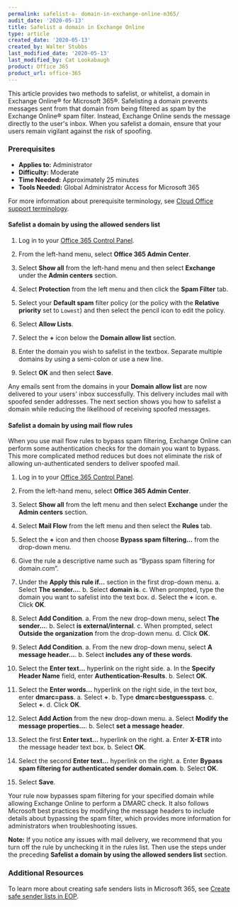 ```yaml
---
permalink: safelist-a- domain-in-exchange-online-m365/
audit_date: '2020-05-13'
title: Safelist a domain in Exchange Online
type: article
created_date: '2020-05-13'
created_by: Walter Stubbs
last_modified_date: '2020-05-13'
last_modified_by: Cat Lookabaugh
product: Office 365
product_url: office-365
---
```


This article provides two methods to safelist, or whitelist, a domain in Exchange Online® for Microsoft 365®. Safelisting a domain prevents messages sent from that domain from being filtered as spam by the Exchange Online® spam filter. Instead, Exchange Online sends the message directly to the user's inbox. When you safelist a domain, ensure that your users remain vigilant against the risk of spoofing.

### Prerequisites

- **Applies to:** Administrator
- **Difficulty:** Moderate
- **Time Needed:** Approximately 25 minutes
- **Tools Needed:** Global Administrator Access for Microsoft 365

For more information about prerequisite terminology, see [Cloud Office support terminology](/how-to/cloud-office-support-terminology).

#### Safelist a domain by using the allowed senders list

1.	Log in to your [Office 365 Control Panel](https://office365.cp.rackspace.com).

2.	From the left-hand menu, select **Office 365 Admin Center**.

3.	Select **Show all** from the left-hand menu and then select **Exchange** under the **Admin centers** section.

4.	Select **Protection** from the left menu and then click the **Spam Filter** tab.

5.	Select your **Default spam** filter policy (or the policy with the **Relative priority** set to `Lowest`) and then select the pencil icon to edit the policy.

6.	Select **Allow Lists**.

7.	Select the **+** icon below the **Domain allow list** section.

8.	Enter the domain you wish to safelist in the textbox. Separate multiple domains by using a semi-colon or use a new line.

9.	Select **OK** and then select **Save**.

Any emails sent from the domains in your **Domain allow list** are now delivered to your users' inbox successfully. This delivery includes mail with spoofed sender addresses. The next section shows you how to safelist a domain while reducing the likelihood of receiving spoofed messages.

#### Safelist a domain by using mail flow rules

When you use mail flow rules to bypass spam filtering, Exchange Online can perform some authentication checks for the domain you want to bypass. This more complicated method reduces but does not eliminate the risk of allowing un-authenticated senders to deliver spoofed mail.

1.	Log in to your [Office 365 Control Panel](https://office365.cp.rackspace.com).

2.	From the left-hand menu, select **Office 365 Admin Center**.

3.	Select **Show all** from the left menu and then select **Exchange** under the **Admin centers** section.

4.	Select **Mail Flow** from the left menu and then select the **Rules** tab.

5.	Select the **+** icon and then choose **Bypass spam filtering…** from the drop-down menu.

6.	Give the rule a descriptive name such as “Bypass spam filtering for domain.com”.

7.	Under the **Apply this rule if…** section in the first drop-down menu.
    a. Select **The sender…**.
    b. Select **domain is**. 
    c. When prompted, type the domain you want to safelist into the text box.
    d. Select the **+** icon.
    e. Click **OK**.

8.	Select **Add Condition**. 
    a. From the new drop-down menu, select **The sender…**.
    b. Select **is external/internal**. 
    c. When prompted, select **Outside the organization** from the drop-down menu.
    d. Click **OK**.

9.	Select **Add Condition**. 
    a. From the new drop-down menu, select **A message header…**.
    b. Select **includes any of these words**.

10.	Select the **Enter text…** hyperlink on the right side. 
    a. In the **Specify Header Name** field, enter **Authentication-Results**. 
    b. Select **OK**.

11.	Select the **Enter words…** hyperlink on the right side, in the text box, enter **dmarc=pass**.
    a. Select **+**.
    b. Type **dmarc=bestguesspass**.
    c. Select **+**.
    d. Click **OK**.

12.	Select **Add Action** from the new drop-down menu.
    a. Select **Modify the message properties…**.
    b. Select **set a message header**.

13.	Select the first **Enter text…** hyperlink on the right.
    a. Enter **X-ETR** into the message header text box.
    b. Select **OK**.

14.	Select the second **Enter text…** hyperlink on the right.
    a. Enter **Bypass spam filtering for authenticated sender domain.com**.
    b. Select **OK**.

15. Select **Save**.

Your rule now bypasses spam filtering for your specified domain while allowing Exchange Online to perform a DMARC check. It also follows Microsoft best practices by modifying the message headers to include details about bypassing the spam filter, which provides more information for administrators when troubleshooting issues.

**Note:** If you notice any issues with mail delivery, we recommend that you turn off the rule by unchecking it in the rules list. Then use the steps under the preceding **Safelist a domain by using the allowed senders list** section.

### Additional Resources

To learn more about creating safe senders lists in Microsoft 365, see [Create safe sender lists in EOP](https://docs.microsoft.com/en-us/microsoft-365/security/office-365-security/create-safe-sender-lists-in-office-365?view=o365-worldwide).
